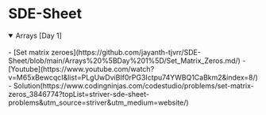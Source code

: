 # SDE-Sheet
<details open>
<summary> Arrays [Day 1] </summary>
<br>
- [Set matrix zeroes](https://github.com/jayanth-tjvrr/SDE-Sheet/blob/main/Arrays%20%5BDay%201%5D/Set_Matrix_Zeros.md/) - [Youtube](https://www.youtube.com/watch?v=M65xBewcqcI&list=PLgUwDviBIf0rPG3Ictpu74YWBQ1CaBkm2&index=8/) - Solution(https://www.codingninjas.com/codestudio/problems/set-matrix-zeros_3846774?topList=striver-sde-sheet-problems&utm_source=striver&utm_medium=website/)
</details>